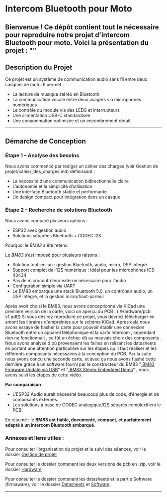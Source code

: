 # Intercom Bluetooth pour Moto

Bienvenue ! Ce dépôt contient **tout le nécessaire pour reproduire notre projet** d'intercom Bluetooth pour moto.
Voici la présentation du projet : ""
---

## Description du Projet

Ce projet est un système de communication audio sans fil entre deux casques de moto. Il permet :
- La lecture de musique stéréo en Bluetooth
- La communication vocale entre deux usagers via microphones numériques
- Le contrôle du module via des LEDS et interrupteurs
- Une alimentation USB-C standardisée
- Une consommation optimisée et un encombrement réduit

---

## Démarche de Conception

### Étape 1 – Analyse des besoins

Nous avons commencé par rédiger un cahier des charges (voir Gestion de projet/cahier_des_charges.md) définissant :
- La nécessité d’une communication bidirectionnelle claire
- L’autonomie et la simplicité d’utilisation
- Une interface Bluetooth stable et performante
- Un design compact pour intégration dans un casque

### Étape 2 – Recherche de solutions Bluetooth

Nous avons comparé plusieurs options :
- ESP32 avec gestion audio
- Solutions séparées Bluetooth + CODEC I2S

Pourquoi le *BM83* a été retenu

Le *BM83* s’est imposé pour plusieurs raisons :
- Solution tout-en-un : gestion Bluetooth, audio, micro, DSP intégré
- Support complet de l’I2S numérique : idéal pour les microphones ICS-43434
- Pas de microcontrôleur externe nécessaire pour l’audio
- Configuration simple via UART
- Le BM83 embarque une stack Bluetooth 5.0, un contrôleur audio, un DSP intégré, et la gestion micro/haut-parleur

Après avoir choisi le BM83, nous avons conceptionné via KiCad une première version de la carte, voici un aperçu du PCB : (./Hardware/pcb v1.pdf/)
Si vous désirez reproduire ce projet, vous devriez télécharger en amont les libraires d'empreintes sur le schéma KiCad.
Après celà nous avons essayé de flasher la carte pour pouvoir établir une connexion Bluetooth entre un appareil téléphonique et la carte Intercom , cependant rien ne fonctionnait , ce fût un échec dû au mauvais choix des composants .
Nous avons analysé d'où provenaient les failles en relisant les datasheets  en portant une attention particulière sur les étapes qu'il faut réaliser et les différents composants nécessaires à la conception du PCB.
Par la suite nous avons conçu une seconde carte, et avec ça nous avons flashé cette dernière grâce à un software fourni par le constructeur du BM83 "[
BM83 Firmware Update via USB](https://www.youtube.com/watch?v=SPlbVVXS5hs)" et "[
BM83 Stereo Embedded Demo](https://www.youtube.com/watch?v=FLCs_W62KlI)" , nous avons suivi les étapes de cette vidéo.


**Par comparaison** :
- L’ESP32 Audio aurait nécessité beaucoup plus de code, d’énergie et de composants externes.
- Les solutions à base de CODEC analogique/I2S séparés complexifient le PCB.

En résumé : le **BM83 est fiable, documenté, compact, et parfaitement adapté à un intercom Bluetooth embarqué**.


### Annexes et liens utiles :

Pour consulter l’organisation du projet et le suivi des séances, voir le dossier [Gestion de projet](./Gestion%20de%20projet/)

Pour consulter le dossier contenant les deux versions de pcb en .zip, voir le dossier [Hardware](./Hardware/)

Pour consulter le dossier contenant les datasheets et la partie Software (firmaware), voir le dossier [Datasheets](./Datasheets/) et [Software](./Software).


---
